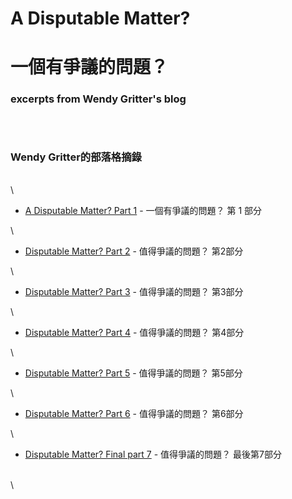 #  A Disputable Matter?

# 一個有爭議的問題？

###  excerpts from Wendy Gritter's blog

###### &nbsp;

### Wendy Gritter的部落格摘錄

\
\

- [A Disputable Matter? Part 1](https://web.archive.org/web/20200919185426/https://www.generousspace.ca/post/a-disputable-matter-part-1) - 一個有爭議的問題？ 第 1 部分

\

- [Disputable Matter? Part 2](https://web.archive.org/web/20200918065304/https://www.generousspace.ca/post/disputable-matter-part-2) - 值得爭議的問題？ 第2部分

\

- [Disputable Matter? Part 3](https://web.archive.org/web/20200808094915/https://www.generousspace.ca/post/disputable-matter-part-3) - 值得爭議的問題？ 第3部分

\

- [Disputable Matter? Part 4](https://web.archive.org/web/20201020054311/https://www.generousspace.ca/post/disputable-matter-part-4) - 值得爭議的問題？ 第4部分

\

- [Disputable Matter? Part 5](https://web.archive.org/web/20200918082708/https://www.generousspace.ca/post/disputable-matter-part-5) - 值得爭議的問題？ 第5部分

\

- [Disputable Matter? Part 6](https://web.archive.org/web/20200918071643/https://www.generousspace.ca/post/disputable-matter-part-6) - 值得爭議的問題？ 第6部分

\

- [Disputable Matter? Final part 7](https://web.archive.org/web/20200920004322/https://www.generousspace.ca/post/disputable-matter-final-part-7) - 值得爭議的問題？ 最後第7部分

\
\

